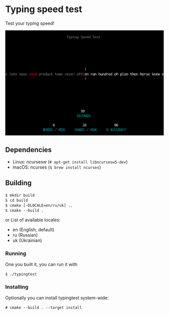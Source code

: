 # Typing speed test
Test your typing speed!

![Screenshot](/.github/assets/screenshot.png?raw=true "Screenshot")

## Dependencies
 - Linux: ncursesw (`# apt-get install libncursesw5-dev`)
 - macOS: ncurses (`$ brew install ncurses`)

## Building
```
$ mkdir build
$ cd build
$ cmake [-DLOCALE=en/ru/uk] ..
$ cmake --build .
```
or
List of available locales:
 - en (English, default)
 - ru (Russian)
 - uk (Ukrainian)

### Running
One you built it, you can run it with
```
$ ./typingtest
```

### Installing
Optionally you can install typingtest system-wide:
```
# cmake --build . --target install
```
